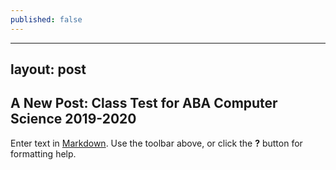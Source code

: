 ```yaml
---
published: false
---
```

---
layout: post
---

## A New Post: Class Test for ABA Computer Science 2019-2020

Enter text in [Markdown](http://daringfireball.net/projects/markdown/). Use the toolbar above, or click the **?** button for formatting help.

